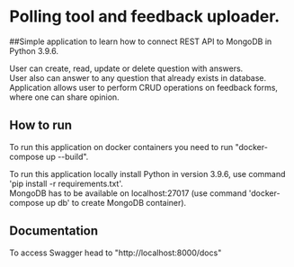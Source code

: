 # Polling tool and feedback uploader.
##Simple application to learn how to connect REST API to MongoDB in Python 3.9.6.  

User can create, read, update or delete question with answers.   
User also can answer to any question that already exists in database.  
Application allows user to perform CRUD operations on feedback forms, where one can share opinion.   

## How to run

To run this application on docker containers you need to run "docker-compose up --build".

To run this application locally install Python in version 3.9.6, use command 'pip install -r requirements.txt'.  
MongoDB has to be available on localhost:27017 (use command 'docker-compose up db' to create MongoDB container).

## Documentation
To access Swagger head to "http://localhost:8000/docs"
